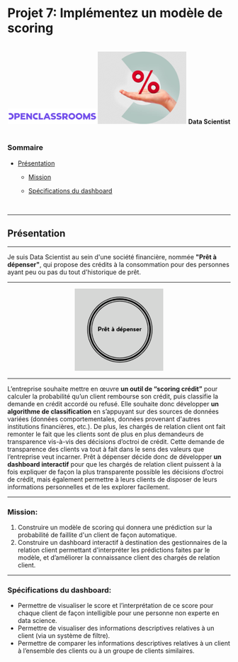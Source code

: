 # Projet 7: Implémentez un modèle de scoring
<br>
<center>
    <img src="pictures/logo_openclassrooms.png" width="200" alt="data scientist logo"  />
    <img src="pictures/logo_data_scientist.png" width="200" alt="data scientist logo"  />
    <strong> Data Scientist </strong>
</center>
<br>

### Sommaire

- <a href="#C1">Présentation</a>

    - <a href="#C1.1">Mission</a>

    - <a href="#C1.2">Spécifications du dashboard</a>
<br>

***
## <a name="C1">Présentation</a>
***

Je suis Data Scientist au sein d'une société financière, nommée **"Prêt à dépenser"**, qui propose des crédits à la consommation pour des personnes ayant peu ou pas du tout d'historique de prêt.

***
<center>    
    <img src="pictures/pret_logo.png" width="200" alt="Prêt à dépenser"/>    
</center>

***

L’entreprise souhaite mettre en œuvre **un outil de “scoring crédit”** pour calculer la probabilité qu’un client rembourse son crédit, puis classifie la demande en crédit accordé ou refusé. Elle souhaite donc développer **un algorithme de classification** en s’appuyant sur des sources de données variées (données comportementales, données provenant d'autres institutions financières, etc.).
De plus, les chargés de relation client ont fait remonter le fait que les clients sont de plus en plus demandeurs de transparence vis-à-vis des décisions d’octroi de crédit. Cette demande de transparence des clients va tout à fait dans le sens des valeurs que l’entreprise veut incarner.
Prêt à dépenser décide donc de développer **un dashboard interactif** pour que les chargés de relation client puissent à la fois expliquer de façon la plus transparente possible les décisions d’octroi de crédit, mais également permettre à leurs clients de disposer de leurs informations personnelles et de les explorer facilement.

***

### <a name="C1.1">Mission:</a> 

1. Construire un modèle de scoring qui donnera une prédiction sur la probabilité de faillite d'un client de façon automatique.
2. Construire un dashboard interactif à destination des gestionnaires de la relation client permettant d'interpréter les prédictions faites par le modèle, et d’améliorer la connaissance client des chargés de relation client.

***

### <a name="C1.2">Spécifications du dashboard:</a> 


* Permettre de visualiser le score et l’interprétation de ce score pour chaque client de façon intelligible pour une personne non experte en data science.
* Permettre de visualiser des informations descriptives relatives à un client (via un système de filtre).
* Permettre de comparer les informations descriptives relatives à un client à l’ensemble des clients ou à un groupe de clients similaires.